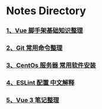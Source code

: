 # Notes Directory

### [1、Vue 脚手架基础知识整理](https://note.longdada.me/vue-cli.html)

### [2、Git 常用命令整理](https://note.longdada.me/git.html)

### [3、CentOs 服务器 常用软件安装](https://note.longdada.me/centos.html)

### [4、ESLint 配置 中文解释](https://note.longdada.me/eslint.html)

### [5、Vue 3 笔记整理](https://note.longdada.me/vue3.html)

